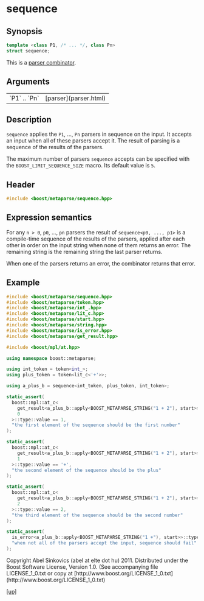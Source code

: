# sequence

## Synopsis

```cpp
template <class P1, /* ... */, class Pn>
struct sequence;
```

This is a [parser combinator](parser_combinator.html).

## Arguments

<table cellpadding='0' cellspacing='0'>
  <tr>
    <td>`P1` .. `Pn`</td>
    <td>[parser](parser.html)</td>
  </tr>
</table>

## Description

`sequence` applies the `P1`, ..., `Pn` parsers in sequence on the input. It
accepts an input when all of these parsers accept it. The result of parsing is a
sequence of the results of the parsers.

The maximum number of parsers `sequence` accepts can be specified with the
`BOOST_LIMIT_SEQUENCE_SIZE` macro. Its default value is `5`.

## Header

```cpp
#include <boost/metaparse/sequence.hpp>
```

## Expression semantics

For any `n > 0`, `p0`, ..., `pn` parsers the result of `sequence<p0, ..., p1>`
is a compile-time sequence of the results of the parsers, applied after each
other in order on the input string when none of them returns an error.
The remaining string is the remaining string the last parser returns.

When one of the parsers returns an error, the combinator returns that error.

## Example

```cpp
#include <boost/metaparse/sequence.hpp>
#include <boost/metaparse/token.hpp>
#include <boost/metaparse/int_.hpp>
#include <boost/metaparse/lit_c.hpp>
#include <boost/metaparse/start.hpp>
#include <boost/metaparse/string.hpp>
#include <boost/metaparse/is_error.hpp>
#include <boost/metaparse/get_result.hpp>

#include <boost/mpl/at.hpp>

using namespace boost::metaparse;

using int_token = token<int_>;
using plus_token = token<lit_c<'+'>>;

using a_plus_b = sequence<int_token, plus_token, int_token>;

static_assert(
  boost::mpl::at_c<
    get_result<a_plus_b::apply<BOOST_METAPARSE_STRING("1 + 2"), start>>::type,
    0
  >::type::value == 1,
  "the first element of the sequence should be the first number"
);

static_assert(
  boost::mpl::at_c<
    get_result<a_plus_b::apply<BOOST_METAPARSE_STRING("1 + 2"), start>>::type,
    1
  >::type::value == '+',
  "the second element of the sequence should be the plus"
);

static_assert(
  boost::mpl::at_c<
    get_result<a_plus_b::apply<BOOST_METAPARSE_STRING("1 + 2"), start>>::type,
    2
  >::type::value == 2,
  "the third element of the sequence should be the second number"
);

static_assert(
  is_error<a_plus_b::apply<BOOST_METAPARSE_STRING("1 +"), start>>::type::value,
  "when not all of the parsers accept the input, sequence should fail"
);
```

<p class="copyright">
Copyright Abel Sinkovics (abel at elte dot hu) 2011.
Distributed under the Boost Software License, Version 1.0.
(See accompanying file LICENSE_1_0.txt or copy at
[http://www.boost.org/LICENSE_1_0.txt](http://www.boost.org/LICENSE_1_0.txt)
</p>

[[up]](reference.html)


